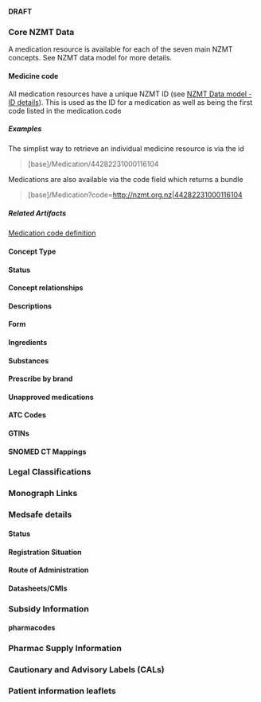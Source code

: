 

**DRAFT**
### Core NZMT Data

A medication resource is available for each of the seven main NZMT concepts.  See NZMT data model for more details.


#### Medicine code

All medication resources have a unique NZMT ID (see <a href="./nzmt-datamodel.html#nzmt-id-details">NZMT Data model - ID details</a>).  This is used as the ID for a medication as well as being the first code listed in the medication.code

##### Examples

The simplist way to retrieve an individual medicine resource is via the id
>[base]/Medication/44282231000116104

Medications are also available via the code field which returns a bundle
>[base]/Medication?code=http://nzmt.org.nz|44282231000116104

##### Related Artifacts
<a href="./StructureDefinition-NzfMedication-definitions.html#Medication.code">Medication code definition</a>
#### Concept Type

#### Status

#### Concept relationships

#### Descriptions

#### Form

#### Ingredients

#### Substances

#### Prescribe by brand

#### Unapproved medications

#### ATC Codes

#### GTINs

#### SNOMED CT Mappings

### Legal Classifications

### Monograph Links

### Medsafe details

#### Status

#### Registration Situation

#### Route of Administration

#### Datasheets/CMIs

### Subsidy Information

#### pharmacodes

### Pharmac Supply Information

### Cautionary and Advisory Labels (CALs)

### Patient information leaflets



